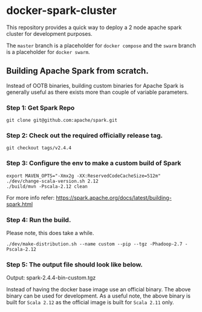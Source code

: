 # docker-spark-cluster
This repository provides a quick way to deploy a 2 node apache spark cluster for development purposes.

The `master` branch is a placeholder for `docker compose` and the `swarm` branch is a placeholder for `docker swarm`.

## Building Apache Spark from scratch.
Instead of OOTB binaries, building custom binaries for Apache Spark is generally useful as there exists more than couple of variable parameters.

### Step 1: Get Spark Repo
```
git clone git@github.com:apache/spark.git
```

### Step 2: Check out the required officially release tag.

```
git checkout tags/v2.4.4
```
 
### Step 3: Configure the env to make a custom build of Spark
```
export MAVEN_OPTS="-Xmx2g -XX:ReservedCodeCacheSize=512m"
./dev/change-scala-version.sh 2.12
./build/mvn -Pscala-2.12 clean
```

For more info refer: https://spark.apache.org/docs/latest/building-spark.html

### Step 4: Run the build.
Please note, this does take a while.

```
./dev/make-distribution.sh --name custom --pip --tgz -Phadoop-2.7 -Pscala-2.12
```

### Step 5: The output file should look like below. 
Output: spark-2.4.4-bin-custom.tgz
 
Instead of having the docker base image use an official binary. The above binary can be used for development.
As a useful note, the above binary is built for `Scala 2.12` as the official image is built for `Scala 2.11` only. 
